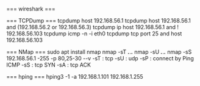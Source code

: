 === wireshark ===

=== TCPDump ===
tcpdump host 192.168.56.1
tcpdump host 192.168.56.1 and \(192.168.56.2 or 192.168.56.3\)
tcpdump ip host 192.168.56.1 and ! 192.168.56.103
tcpdump icmp -n -i eth0
tcpdump tcp port 25 and host 192.168.56.103

=== NMap ===
sudo apt install nmap
nmap -sT ***.***.***.***
nmap -sU ***.***.***.***
nmap -sS 192.168.56.1 -255 -p 80,25-30 --v
-sT : tcp
-sU : udp
-sP : connect by Ping ICMP
-sS : tcp SYN
-sA : tcp ACK

=== hping ===
hping3 -1 -a 192.168.1.101 192.168.1.255
